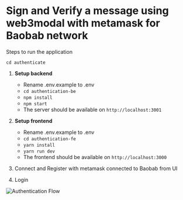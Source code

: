 # Sign and Verify a message using web3modal with metamask for Baobab network

Steps to run the application

`cd authenticate`

1. **Setup backend**
    - Rename .env.example to .env
    - `cd authentication-be`
    - `npm install`
    - `npm start`
    -  The server should be available on `http://localhost:3001`
	
2. **Setup frontend**
    - Rename .env.example to .env
    - `cd authentication-fe`
    - `yarn install`
    - `yarn run dev`
    - The frontend should be available on `http://localhost:3000`
3. Connect and Register with metamask connected to Baobab from UI
4. Login

![Authentication Flow](https://github.com/klaytn/klaytn-dapp-kit/blob/main/docs/authentication_flow.png?raw=true)